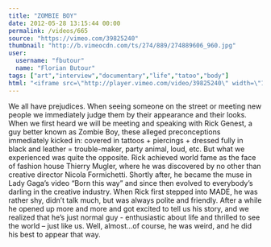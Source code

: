 ```yaml
---
title: "ZOMBIE BOY"
date: 2012-05-28 13:15:44 00:00
permalink: /videos/665
source: "https://vimeo.com/39825240"
thumbnail: "http://b.vimeocdn.com/ts/274/889/274889606_960.jpg"
user:
  username: "fbutour"
  name: "Florian Butour"
tags: ["art","interview","documentary","life","tatoo","body"]
html: "<iframe src=\"http://player.vimeo.com/video/39825240\" width=\"1280\" height=\"720\" frameborder=\"0\" webkitAllowFullScreen mozallowfullscreen allowFullScreen></iframe>"
---
```


We all have prejudices. When seeing someone on the street or meeting new people we immediately judge them by their appearance and their looks.
When we first heard we will be meeting and speaking with Rick Genest, a guy better known as Zombie Boy, these alleged preconceptions immediately kicked in: covered in tattoos + piercings + dressed fully in black and leather = trouble-maker, party animal, loud, etc.
But what we experienced was quite the opposite. Rick achieved world fame as the face of fashion house Thierry Mugler, where he was discovered by no other than creative director Nicola Formichetti. Shortly after, he became the muse in Lady Gaga’s video “Born this way” and since then evolved to everybody’s darling in the creative industry.
When Rick first stepped into MADE, he was rather shy, didn’t talk much, but was always polite and friendly. After a while he opened up more and more and got excited to tell us his story, and we realized that he’s just normal guy - enthusiastic about life and thrilled to see the world – just like us.
Well, almost…of course, he was weird, and he did his best to appear that way.